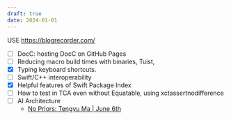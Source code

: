 ```yaml
---
draft: true
date: 2024-01-01
---
```

USE https://blogrecorder.com/
- [ ] DocC: hosting DocC on GitHub Pages
- [ ] Reducing macro build times with binaries, Tuist, 
- [x] Typing keyboard shortcuts. 
- [ ] Swift/C++ interoperability
- [x] Helpful features of Swift Package Index
- [ ] How to test in TCA even without Equatable, using xctassertnodifference
- [ ] AI Architecture
  - [No Priors: Tengyu Ma | June 6th](https://share.snipd.com/episode/8db8d89c-b912-4aa0-8f7f-d2d712947c8f)  
